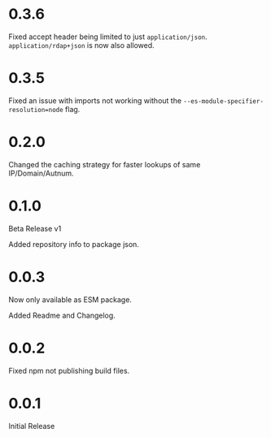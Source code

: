 # 0.3.6

Fixed accept header being limited to just `application/json`. `application/rdap+json` is now also allowed.

# 0.3.5

Fixed an issue with imports not working without the `--es-module-specifier-resolution=node` flag.

# 0.2.0

Changed the caching strategy for faster lookups of same IP/Domain/Autnum.

# 0.1.0

Beta Release v1

Added repository info to package json.

# 0.0.3

Now only available as ESM package.

Added Readme and Changelog.

# 0.0.2

Fixed npm not publishing build files.

# 0.0.1

Initial Release
